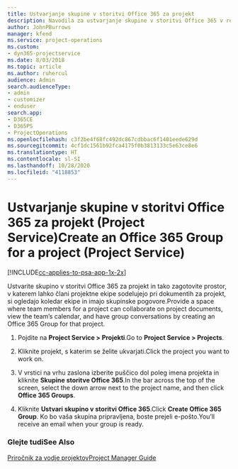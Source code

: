 ```yaml
---
title: Ustvarjanje skupine v storitvi Office 365 za projekt
description: Navodila za ustvarjanje skupine v storitvi Office 365 v rešitvi Project Service
author: JohnPBurrows
manager: kfend
ms.service: project-operations
ms.custom:
- dyn365-projectservice
ms.date: 8/03/2018
ms.topic: article
ms.author: ruhercul
audience: Admin
search.audienceType:
- admin
- customizer
- enduser
search.app:
- D365CE
- D365PS
- ProjectOperations
ms.openlocfilehash: c3f2be4f68fc492dc867cdbbac6f1401eede629d
ms.sourcegitcommit: 4cf1dc1561b92fca4175f0b3813133c5e63ce8e6
ms.translationtype: HT
ms.contentlocale: sl-SI
ms.lasthandoff: 10/28/2020
ms.locfileid: "4118853"
---
```

# <a name="create-an-office-365-group-for-a-project-project-service"></a><span data-ttu-id="672d4-103">Ustvarjanje skupine v storitvi Office 365 za projekt (Project Service)</span><span class="sxs-lookup"><span data-stu-id="672d4-103">Create an Office 365 Group for a project (Project Service)</span></span>

[!INCLUDE[cc-applies-to-psa-app-1x-2x](../includes/cc-applies-to-psa-app-1x-2x.md)]

<span data-ttu-id="672d4-104">Ustvarite skupino v storitvi Office 365 za projekt in tako zagotovite prostor, v katerem lahko člani projektne ekipe sodelujejo pri dokumentih za projekt, si ogledajo koledar ekipe in imajo skupinske pogovore.</span><span class="sxs-lookup"><span data-stu-id="672d4-104">Provide a space where team members for a project can collaborate on project documents, view the team’s calendar, and have group conversations by creating an Office 365 Group for that project.</span></span>  
  
1.  <span data-ttu-id="672d4-105">Pojdite na **Project Service > Projekti**.</span><span class="sxs-lookup"><span data-stu-id="672d4-105">Go to **Project Service > Projects**.</span></span>  
  
2.  <span data-ttu-id="672d4-106">Kliknite projekt, s katerim se želite ukvarjati.</span><span class="sxs-lookup"><span data-stu-id="672d4-106">Click the project you want to work on.</span></span>  
  
3.  <span data-ttu-id="672d4-107">V vrstici na vrhu zaslona izberite puščico dol poleg imena projekta in kliknite **Skupine storitve Office 365**.</span><span class="sxs-lookup"><span data-stu-id="672d4-107">In the bar across the top of the screen, select the down arrow next to the project name, and then click **Office 365 Groups**.</span></span>  
  
4.  <span data-ttu-id="672d4-108">Kliknite **Ustvari skupino v storitvi Office 365**.</span><span class="sxs-lookup"><span data-stu-id="672d4-108">Click **Create Office 365 Group**.</span></span> <span data-ttu-id="672d4-109">Ko bo vaša skupina pripravljena, boste prejeli e-pošto.</span><span class="sxs-lookup"><span data-stu-id="672d4-109">You’ll receive an email when your group is ready.</span></span>  
  
### <a name="see-also"></a><span data-ttu-id="672d4-110">Glejte tudi</span><span class="sxs-lookup"><span data-stu-id="672d4-110">See Also</span></span>  
 [<span data-ttu-id="672d4-111">Priročnik za vodje projektov</span><span class="sxs-lookup"><span data-stu-id="672d4-111">Project Manager Guide</span></span>](../psa/project-manager-guide.md)
